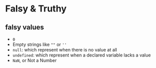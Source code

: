 # Falsy & Truthy

## falsy values

- `0`
- Empty strings like `""` or `''`
- `null`: which represent when there is no value at all
- `undefined`: which represent when a declared variable lacks a value
- `NaN`, or Not a Number